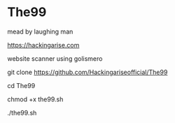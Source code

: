 # The99
mead by laughing man 

https://hackingarise.com

website scanner using golismero

git clone https://github.com/Hackingariseofficial/The99

cd The99

chmod +x the99.sh

./the99.sh


